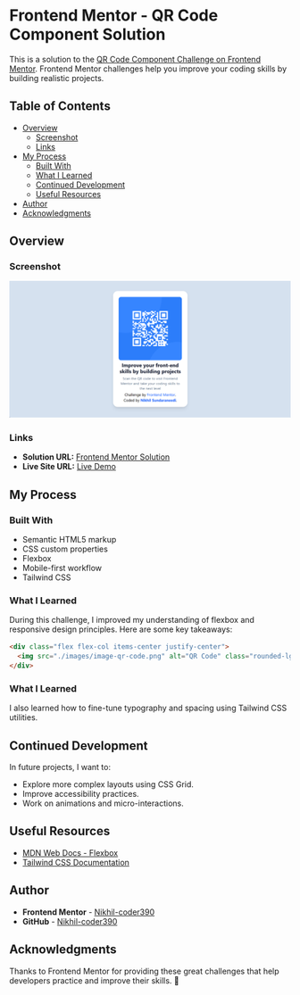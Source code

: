 # Frontend Mentor - QR Code Component Solution

This is a solution to the [QR Code Component Challenge on Frontend Mentor](https://www.frontendmentor.io/challenges/qr-code-component-iux_sIO_H). Frontend Mentor challenges help you improve your coding skills by building realistic projects.

## Table of Contents

- [Overview](#overview)
    - [Screenshot](#screenshot)
    - [Links](#links)
- [My Process](#my-process)
    - [Built With](#built-with)
    - [What I Learned](#what-i-learned)
    - [Continued Development](#continued-development)
    - [Useful Resources](#useful-resources)
- [Author](#author)
- [Acknowledgments](#acknowledgments)

## Overview

### Screenshot

![QR Code Component](./screenshot.jpg)

### Links

- **Solution URL:** [Frontend Mentor Solution](https://your-solution-url.com)
- **Live Site URL:** [Live Demo](https://qrcodecomponent-rho.vercel.app/)

## My Process

### Built With

- Semantic HTML5 markup
- CSS custom properties
- Flexbox
- Mobile-first workflow
- Tailwind CSS

### What I Learned

During this challenge, I improved my understanding of flexbox and responsive design principles. Here are some key takeaways:

```html
<div class="flex flex-col items-center justify-center">
  <img src="./images/image-qr-code.png" alt="QR Code" class="rounded-lg">
</div>
```

### What I Learned

I also learned how to fine-tune typography and spacing using Tailwind CSS utilities.

## Continued Development

In future projects, I want to:

- Explore more complex layouts using CSS Grid.
- Improve accessibility practices.
- Work on animations and micro-interactions.

## Useful Resources

- [MDN Web Docs - Flexbox](https://developer.mozilla.org/en-US/docs/Learn/CSS/CSS_layout/Flexbox)
- [Tailwind CSS Documentation](https://tailwindcss.com/docs)

## Author

- **Frontend Mentor** - [Nikhil-coder390](https://www.frontendmentor.io/profile/Nikhil-coder390)
- **GitHub** - [Nikhil-coder390](https://github.com/Nikhil-coder390)

## Acknowledgments

Thanks to Frontend Mentor for providing these great challenges that help developers practice and improve their skills. 🚀  

